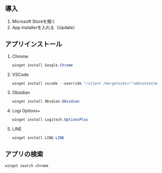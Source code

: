 ## 導入
1. Microsoft Storeを開く
2. App Installerを入れる（Update）

## アプリインストール
1. Chrome
	```PowerShell
	winget install Google.Chrome
	```
2. VSCode
	```PowerShell
	winget install vscode --override "/silent /mergetasks=""addcontextmenufiles,addcontextmenufolders"""
	```
3. Obsidian
	```PowerShell
	winget install Obsdian.Obsidian
	```
4. Logi Options+
	```PowerShell
	winget install Logitech.OptionsPlus
	```
5. LINE
	```PowerShell
	winget install LINE.LINE
	```

## アプリの検索
```PowerShell
winget search chrome
```